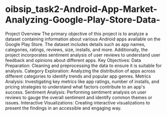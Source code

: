 # oibsip_task2-Android-App-Market-Analyzing-Google-Play-Store-Data-
Project Overview
The primary objective of this project is to analyze a dataset containing information about various Android apps available on the Google Play Store. The dataset includes details such as app names, categories, ratings, reviews, size, installs, and more. Additionally, the project incorporates sentiment analysis of user reviews to understand user feedback and opinions about different apps.
Key Objectives:
Data Preparation: Cleaning and preprocessing the data to ensure it is suitable for analysis.
Category Exploration: Analyzing the distribution of apps across different categories to identify trends and popular app genres.
Metrics Analysis: Investigating key metrics like app ratings, number of installs, and pricing strategies to understand what factors contribute to an app's success.
Sentiment Analysis: Performing sentiment analysis on user reviews to gauge the overall sentiment and identify common themes or issues.
Interactive Visualizations: Creating interactive visualizations to present the findings in an accessible and engaging way.
